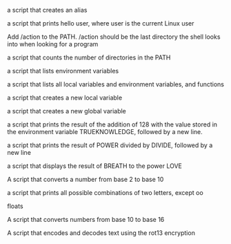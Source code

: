 a script that creates an alias

a script that prints hello user, where user is the current Linux user

Add /action to the PATH. /action should be the last directory the shell looks into when looking for a program

a script that counts the number of directories in the PATH

a script that lists environment variables

a script that lists all local variables and environment variables, and functions

a script that creates a new local variable

a script that creates a new global variable

a script that prints the result of the addition of 128 with the value stored in the environment variable TRUEKNOWLEDGE, followed by a new line.

a script that prints the result of POWER divided by DIVIDE, followed by a new line

a script that displays the result of BREATH to the power LOVE

A script that converts a number from base 2 to base 10

a script that prints all possible combinations of two letters, except oo

floats

A script that converts numbers from base 10 to base 16

A script that encodes and decodes text using the rot13 encryption 
